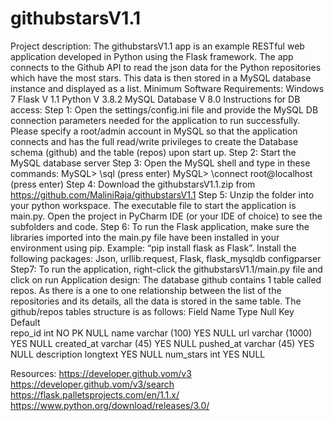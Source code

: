 # githubstarsV1.1
Project description:
The githubstarsV1.1 app is an example RESTful web application developed in Python
using the Flask framework. The app connects to the Github API to read the json data
for the Python repositories which have the most stars. This data is then stored in a MySQL
database instance and displayed as a list.
Minimum Software Requirements:
Windows 7
Flask V 1.1
Python V 3.8.2
MySQL Database V 8.0
Instructions for DB access:
Step 1: Open the settings/config.ini file and provide the MySQL DB connection parameters needed for the application to run successfully. Please specify a root/admin account in MySQL so that the application connects and has the full read/write privileges to create the Database schema (github) and the table (repos) upon start up.
Step 2: Start the MySQL database server 
Step 3: Open the MySQL shell and type in these commands:
MySQL> \sql (press enter)
MySQL> \connect root@localhost (press enter)
Step 4: Download the githubstarsV1.1.zip from https://github.com/MaliniRaja/githubstarsV1.1
Step 5: Unzip the folder into your python workspace. The executable file to start the application is main.py. Open the project in PyCharm IDE (or your IDE of choice) to see the subfolders and code.
Step 6: To run the Flask application, make sure the libraries imported into the main.py file have been installed in your environment using pip. Example: “pip install flask as Flask”. Install the following packages: Json, urllib.request, Flask, flask_mysqldb configparser
Step7: To run the application, right-click the githubstarsV1.1/main.py file and click on run
Application design:
The database github contains 1 table called repos. As there is a one to one relationship between the list of the repositories and its details, all the data is stored in the same table.
The github/repos tables structure is as follows:
Field Name	Type	Null	Key	Default  
repo_id	int	NO	PK	NULL
name	varchar (100)	YES		NULL
url	varchar (1000)	YES		NULL
created_at	varchar (45)	YES		NULL
pushed_at	varchar (45)	YES		NULL
description	longtext	YES		NULL
num_stars	int	YES		NULL


Resources:
https://developer.github.vom/v3
https://developer.github.vom/v3/search
https://flask.palletsprojects.com/en/1.1.x/
https://www.python.org/download/releases/3.0/

